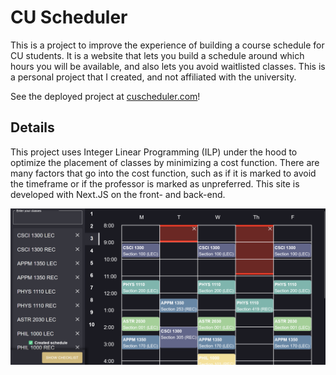 
# CU Scheduler

This is a project to improve the experience of building a course schedule for CU students. It is a website that lets you build a schedule around which hours you will be available, and also lets you avoid waitlisted classes. This is a personal project that I created, and not affiliated with the university.

See the deployed project at [cuscheduler.com](www.cuscheduler.com)!

## Details

This project uses Integer Linear Programming (ILP) under the hood to optimize the placement of classes by minimizing a cost function. There are many factors that go into the cost function, such as if it is marked to avoid the timeframe or if the professor is marked as unpreferred. This site is developed with Next.JS on the front- and back-end.

![Homepage Screenshot](public/cuscheduler_screenshot.png)